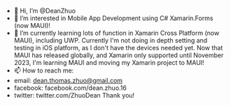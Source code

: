 - 👋 Hi, I’m @DeanZhuo
- 👀 I’m interested in Mobile App Development using C# Xamarin.Forms (now MAUI)!
- 🌱 I’m currently learning lots of function in Xamarin Cross Platform (now MAUI), including UWP. 
Currently I'm not doing in depth setting and testing in iOS platform, as I don't have the devices needed yet.
Now that MAUI has released globally, and Xamarin only supported until November 2023, I'm learning MAUI and moving my Xamarin project to MAUI!
- 📫 How to reach me:
- email: dean.thomas.zhuo@gmail.com
- facebook: facebook.com/dean.zhuo.16
- twitter: twitter.com/ZhuoDean
Thank you!
